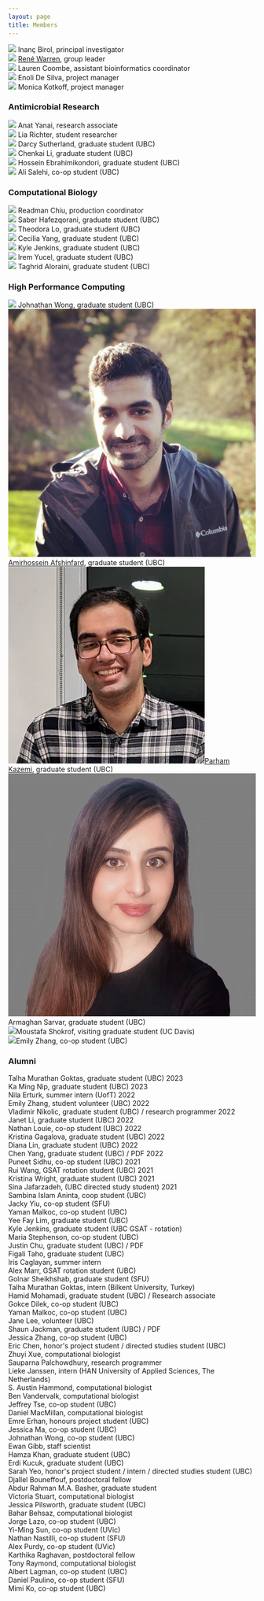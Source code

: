 ```yaml
---
layout: page
title: Members
---
```


<img class="avatar" src="assets/avatars/ibirol.jpeg"> Inanç Birol, principal investigator  <br>
<img class="avatar" src="assets/avatars/rwarren.png"> [René Warren](https://warrenlr.github.io/), group leader  <br>
<img class="avatar" src="assets/avatars/lcoombe.jpg"> Lauren Coombe, assistant bioinformatics coordinator  <br>
<img class="avatar" src="assets/avatars/noavatar.jpg"> Enoli De Silva, project manager<br>
<img class="avatar" src="assets/avatars/noavatar.jpg"> Monica Kotkoff, project manager<br>

### Antimicrobial Research
<img class="avatar" src="assets/avatars/noavatar.jpg"> Anat Yanai, research associate <br>
<img class="avatar" src="assets/avatars/noavatar.jpg"> Lia Richter, student researcher<br>
<img class="avatar" src="assets/avatars/dsutherland.jpg"> Darcy Sutherland, graduate student (UBC)<br>
<img class="avatar" src="assets/avatars/cli.jpg"> Chenkai Li, graduate student (UBC)<br>
<img class="avatar" src="assets/avatars/noavatar.jpg"> Hossein Ebrahimikondori, graduate student (UBC)<br>
<img class="avatar" src="assets/avatars/noavatar.jpg"> Ali Salehi, co-op student (UBC)<br>

### Computational Biology
<img class="avatar" src="assets/avatars/rchiu.jpg"> Readman Chiu, production coordinator <br>
<img class="avatar" src="assets/avatars/shafezqorani.png"> Saber Hafezqorani, graduate student (UBC)<br>
<img class="avatar" src="assets/avatars/noavatar.jpg"> Theodora Lo, graduate student (UBC)<br>
<img class="avatar" src="assets/avatars/noavatar.jpg"> Cecilia Yang, graduate student (UBC)<br>
<img class="avatar" src="assets/avatars/noavatar.jpg"> Kyle Jenkins, graduate student (UBC)<br>
<img class="avatar" src="assets/avatars/noavatar.jpg"> Irem Yucel, graduate student (UBC)<br>
<img class="avatar" src="assets/avatars/noavatar.jpg"> Taghrid Aloraini, graduate student (UBC)<br>

### High Performance Computing
<img class="avatar" src="assets/avatars/noavatar.jpg"> Johnathan Wong, graduate student (UBC)<br>
<img class="avatar" src="assets/avatars/aafshinfard.jpg"> [Amirhossein Afshinfard](member/aafshinfard), graduate student (UBC)<br>
<img class="avatar" src="assets/avatars/pkazemi.jpg">[Parham Kazemi](https://parham-k.github.io), graduate student (UBC)<br>
<img class="avatar" src="assets/avatars/asarvar.jpg">Armaghan Sarvar, graduate student (UBC)<br>
<img class="avatar" src="assets/avatars/noavatar.jpg">Moustafa Shokrof, visiting graduate student (UC Davis)<br>
<img class="avatar" src="assets/avatars/noavatar.jpg">Emily Zhang, co-op student (UBC)<br>

### Alumni
Talha Murathan Goktas, graduate student (UBC) 2023<br>
Ka Ming Nip, graduate student (UBC) 2023<br>
Nila Erturk, summer intern (UofT) 2022<br>
Emily Zhang, student volunteer (UBC) 2022<br>
Vladimir Nikolic, graduate student (UBC) / research programmer 2022<br>
Janet Li, graduate student (UBC) 2022<br>
Nathan Louie, co-op student (UBC) 2022<br>
Kristina Gagalova, graduate student (UBC) 2022<br>
Diana Lin, graduate student (UBC) 2022<br>
Chen Yang, graduate student (UBC) / PDF 2022<br>
Puneet Sidhu, co-op student (UBC) 2021<br>
Rui Wang, GSAT rotation student (UBC) 2021<br>
Kristina Wright, graduate student (UBC) 2021<br>
Sina Jafarzadeh, (UBC directed study student) 2021<br>
Sambina Islam Aninta, coop student (UBC)<br>
Jacky Yiu, co-op student (SFU)<br>
Yaman Malkoc, co-op student (UBC)<br>
Yee Fay Lim, graduate student (UBC)<br>
Kyle Jenkins, graduate student (UBC GSAT - rotation)<br>
Maria Stephenson, co-op student (UBC) <br>
Justin Chu, graduate student (UBC) / PDF <br>
Figali Taho, graduate student (UBC) <br>
Iris Caglayan, summer intern <br>
Alex Marr, GSAT rotation student (UBC) <br>
Golnar Sheikhshab, graduate student (SFU) <br>
Talha Murathan Goktas, intern (Bilkent University, Turkey)<br>
Hamid Mohamadi, graduate student (UBC) / Research associate<br>
Gokce Dilek, co-op student (UBC)<br>
Yaman Malkoc, co-op student (UBC)<br>
Jane Lee, volunteer (UBC)<br>
Shaun Jackman, graduate student (UBC) / PDF <br>
Jessica Zhang, co-op student (UBC)<br>
Eric Chen, honor's project student / directed studies student (UBC)<br>
Zhuyi Xue, computational biologist<br>
Sauparna Palchowdhury, research programmer<br>
Lieke Janssen, intern (HAN University of Applied Sciences, The Netherlands)<br>
S. Austin Hammond, computational biologist<br>
Ben Vandervalk, computational biologist<br>
Jeffrey Tse, co-op student (UBC)<br>
Daniel MacMillan, computational biologist<br>
Emre Erhan, honours project student (UBC)<br>
Jessica Ma, co-op student (UBC)<br>
Johnathan Wong, co-op student (UBC)<br>
Ewan Gibb, staff scientist  <br>
Hamza Khan, graduate student (UBC)  <br>
Erdi Kucuk, graduate student (UBC)  <br>
Sarah Yeo, honor's project student / intern / directed studies student (UBC)  <br>
Djallel Bouneffouf, postdoctoral fellow  <br>
Abdur Rahman M.A. Basher, graduate student<br>
Victoria Stuart, computational biologist<br>
Jessica Pilsworth, graduate student (UBC)  <br>
Bahar Behsaz, computational biologist  <br>
Jorge Lazo, co-op student (UBC)<br>
Yi-Ming Sun, co-op student (UVic)  <br>
Nathan Nastilli, co-op student (SFU)  <br>
Alex Purdy, co-op student (UVic)  <br>
Karthika Raghavan, postdoctoral fellow  <br>
Tony Raymond, computational biologist  <br>
Albert Lagman, co-op student (UBC)  <br>
Daniel Paulino, co-op student (SFU)  <br>
Mimi Ko, co-op student (UBC)  <br>
